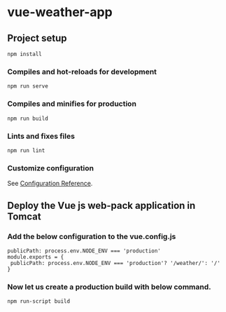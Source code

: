 # vue-weather-app

## Project setup
```
npm install
```

### Compiles and hot-reloads for development
```
npm run serve
```

### Compiles and minifies for production
```
npm run build
```

### Lints and fixes files
```
npm run lint
```

### Customize configuration
See [Configuration Reference](https://cli.vuejs.org/config/).

##  Deploy the Vue js web-pack application in Tomcat 

### Add the below configuration to the vue.config.js
```
publicPath: process.env.NODE_ENV === 'production'
module.exports = {
 publicPath: process.env.NODE_ENV === 'production'? '/weather/': '/'
}
```
### Now let us create a production build with below command.
```
npm run-script build
```
